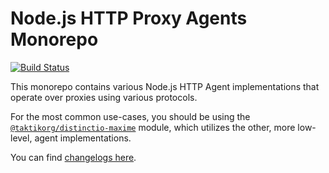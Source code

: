 Node.js HTTP Proxy Agents Monorepo
==================================
[![Build Status](https://github.com/taktikorg/distinctio-maxime/workflows/Node%20CI/badge.svg)](https://github.com/taktikorg/distinctio-maxime/actions?workflow=Node+CI)

This monorepo contains various Node.js HTTP Agent implementations that operate over proxies using various protocols.

For the most common use-cases, you should be using the [`@taktikorg/distinctio-maxime`](./packages/@taktikorg/distinctio-maxime) module, which utilizes the other, more low-level, agent implementations.

You can find [changelogs here](CHANGELOG.md).
